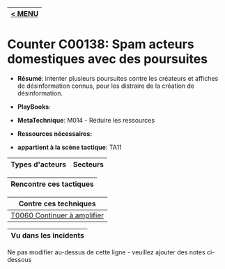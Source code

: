 |[< MENU](../README.md)|
|---|
# Counter C00138: Spam acteurs domestiques avec des poursuites

* **Résumé**: intenter plusieurs poursuites contre les créateurs et affiches de désinformation connus, pour les distraire de la création de désinformation.

* **PlayBooks**:

* **MetaTechnique**: M014 - Réduire les ressources

* **Ressources nécessaires:**

* **appartient à la scène tactique**: TA11


|Types d'acteurs |Secteurs |
|----------- |------- |



|Rencontre ces tactiques |
|---------------------- |



|Contre ces techniques |
|------------------------- |
|[T0060 Continuer à amplifier](../../generated_pages/techniques/T0060.md) |



|Vu dans les incidents |
|----------------- |


Ne pas modifier au-dessus de cette ligne - veuillez ajouter des notes ci-dessous